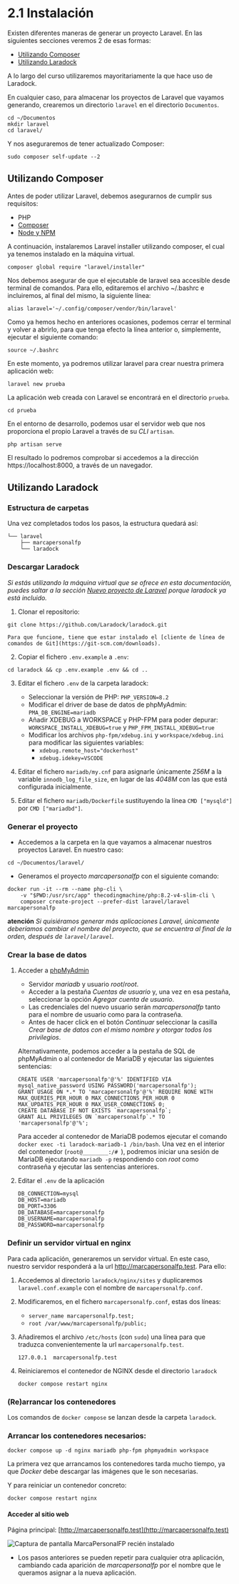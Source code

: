 # 2.1 Instalación

Existen diferentes maneras de generar un proyecto Laravel. En las siguientes secciones veremos 2 de esas formas:
- [Utilizando Composer](#utilizando-composer)
- [Utilizando Laradock](#utilizando-laradock)

A lo largo del curso utilizaremos mayoritariamente la que hace uso de Laradock.

En cualquier caso, para almacenar los proyectos de Laravel que vayamos generando, crearemos un directorio `laravel` en el directorio `Documentos`.

```
cd ~/Documentos
mkdir laravel
cd laravel/
```

Y nos aseguraremos de tener actualizado Composer:

```
sudo composer self-update --2
```

## Utilizando Composer

Antes de poder utilizar Laravel, debemos asegurarnos de cumplir sus requisitos:

- PHP
- [Composer](https://getcomposer.org/)
- [Node y NPM](https://nodejs.org/)

A continuación, instalaremos Laravel installer utilizando composer, el cual ya tenemos instalado en la máquina virtual.

```
composer global require "laravel/installer"
```

Nos debemos asegurar de que el ejecutable de laravel sea accesible desde terminal de comandos. Para ello, editaremos el archivo ~/.bashrc e incluiremos, al final del mismo, la siguiente línea:

```
alias laravel='~/.config/composer/vendor/bin/laravel'
```

Como ya hemos hecho en anteriores ocasiones, podemos cerrar el terminal y volver a abrirlo, para que tenga efecto la línea anterior o, simplemente, ejecutar el siguiente comando:

```
source ~/.bashrc
```

En este momento, ya podremos utilizar laravel para crear nuestra primera aplicación web:

```
laravel new prueba
```

La aplicación web creada con Laravel se encontrará en el directorio `prueba`.

```
cd prueba
```

En el entorno de desarrollo, podemos usar el servidor web que nos proporciona el propio Laravel a través de su _CLI_ `artisan`.

```
php artisan serve
```

El resultado lo podremos comprobar si accedemos a la dirección https://localhost:8000, a través de un navegador.

## Utilizando Laradock

### Estructura de carpetas

Una vez completados todos los pasos, la estructura quedará así:

```.
└── laravel
    ├── marcapersonalfp
    └── laradock
```


### Descargar Laradock
_Si estás utilizando la máquina virtual que se ofrece en esta documentación, puedes saltar a la sección [Nuevo proyecto de Laravel](#nuevo-proyecto-de-laravel) porque laradock ya está incluido._

1. Clonar el repositorio:

```
git clone https://github.com/Laradock/laradock.git
```
    Para que funcione, tiene que estar instalado el [cliente de línea de comandos de Git](https://git-scm.com/downloads).

2. Copiar el fichero `.env.example` a `.env`:

```
cd laradock && cp .env.example .env && cd ..
```

3. Editar el fichero `.env` de la carpeta laradock:

    - Seleccionar la versión de PHP: `PHP_VERSION=8.2`
    - Modificar el driver de base de datos de phpMyAdmin: `PMA_DB_ENGINE=mariadb`
    - Añadir XDEBUG a WORKSPACE y PHP-FPM para poder depurar: `WORKSPACE_INSTALL_XDEBUG=true` y `PHP_FPM_INSTALL_XDEBUG=true`
    - Modificar los archivos `php-fpm/xdebug.ini` y `workspace/xdebug.ini` para modificar las siguientes variables:
        - `xdebug.remote_host="dockerhost"`
        - `xdebug.idekey=VSCODE`

4. Editar el fichero `mariadb/my.cnf` para asignarle únicamente _256M_ a la variable `innodb_log_file_size`, en lugar de las _4048M_ con las que está configurada inicialmente.

5. Editar el fichero `mariadb/Dockerfile` sustituyendo la línea `CMD ["mysqld"]` por `CMD ["mariadbd"]`.

### Generar el proyecto

- Accedemos a la carpeta en la que vayamos a almacenar nuestros proyectos Laravel. En nuestro caso:

```
cd ~/Documentos/laravel/
```

- Generamos el proyecto _marcapersonalfp_ con el siguiente comando:

```
docker run -it --rm --name php-cli \
    -v "$PWD:/usr/src/app" thecodingmachine/php:8.2-v4-slim-cli \
    composer create-project --prefer-dist laravel/laravel marcapersonalfp
```

**atención** _Si quisiéramos generar más aplicaciones Laravel, únicamente deberíamos cambiar el nombre del proyecto, que se encuentra al final de la orden, después de `laravel/laravel`._

### Crear la base de datos

1. Acceder a [phpMyAdmin](http://localhost:8081/)

    - Servidor _mariadb_ y usuario _root_/_root_.
    - Acceder a la pestaña _Cuentas de usuario_ y, una vez en esa pestaña, seleccionar la opción _Agregar cuenta de usuario_.
    - Las credenciales del nuevo usuario serán _marcapersonalfp_ tanto para el nombre de usuario como para la contraseña.
    - Antes de hacer click en el botón _Continuar_ seleccionar la casilla _Crear base de datos con el mismo nombre y otorgar todos los privilegios_.

    Alternativamente, podemos acceder a la pestaña de SQL de phpMyAdmin o al contenedor de MariaDB y ejecutar las siguientes sentencias:

    ```
    CREATE USER 'marcapersonalfp'@'%' IDENTIFIED VIA mysql_native_password USING PASSWORD('marcapersonalfp');
    GRANT USAGE ON *.* TO 'marcapersonalfp'@'%' REQUIRE NONE WITH MAX_QUERIES_PER_HOUR 0 MAX_CONNECTIONS_PER_HOUR 0 MAX_UPDATES_PER_HOUR 0 MAX_USER_CONNECTIONS 0;
    CREATE DATABASE IF NOT EXISTS `marcapersonalfp`;
    GRANT ALL PRIVILEGES ON `marcapersonalfp`.* TO 'marcapersonalfp'@'%';
    ```

    Para acceder al contenedor de MariaDB podemos ejecutar el comando `docker exec -ti laradock-mariadb-1 /bin/bash`. Una vez en el interior del contenedor (`root@________:/# `), podremos iniciar una sesión de MariaDB ejecutando `mariadb -p` respondiendo con _root_ como contraseña y ejecutar las sentencias anteriores.

3. Editar el `.env` de la aplicación

    ```
    DB_CONNECTION=mysql
    DB_HOST=mariadb
    DB_PORT=3306
    DB_DATABASE=marcapersonalfp
    DB_USERNAME=marcapersonalfp
    DB_PASSWORD=marcapersonalfp
    ```

### Definir un servidor virtual en nginx

Para cada aplicación, generaremos un servidor virtual. En este caso, nuestro servidor responderá a la url http://marcapersonalfp.test. Para ello:

1. Accedemos al directorio `laradock/nginx/sites` y duplicaremos `laravel.conf.example` con el nombre de `marcapersonalfp.conf`.

2. Modificaremos, en el fichero `marcapersonalfp.conf`, estas dos líneas:

    - `server_name marcapersonalfp.test;`
    - `root /var/www/marcapersonalfp/public;`

3. Añadiremos el archivo `/etc/hosts` (con `sudo`) una línea para que traduzca convenientemente la url `marcapersonalfp.test`.

    ```
    127.0.0.1  marcapersonalfp.test
    ```

4. Reiniciaremos el contenedor de NGINX desde el directorio `laradock`

    ```
    docker compose restart nginx
    ```

### (Re)arrancar los contenedores

Los comandos de `docker compose` se lanzan desde la carpeta `laradock`.

### Arrancar los contenedores necesarios:

```
docker compose up -d nginx mariadb php-fpm phpmyadmin workspace
```

La primera vez que arrancamos los contenedores tarda mucho tiempo, ya que _Docker_ debe descargar las imágenes que le son necesarias.

Y para reiniciar un contenedor concreto:

```
docker compose restart nginx
```

#### Acceder al sitio web

Página principal: [http://marcapersonalfp.test](http://marcapersonalfp.test)

![Captura de pantalla MarcaPersonalFP recién instalado](./images/marcaPersonalFP_LaravelInstalacion.png)

* Los pasos anteriores se pueden repetir para cualquier otra aplicación, cambiando cada aparición de _marcapersonalfp_ por el nombre que le queramos asignar a la nueva aplicación.

